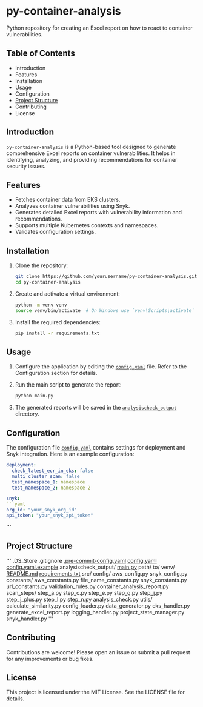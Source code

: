 # py-container-analysis

Python repository for creating an Excel report on how to react to container vulnerabilities.

## Table of Contents

- Introduction
- Features
- Installation
- Usage
- Configuration
- [Project Structure](#project-structure)
- Contributing
- License

## Introduction

`py-container-analysis` is a Python-based tool designed to generate comprehensive Excel reports on container vulnerabilities. It helps in identifying, analyzing, and providing recommendations for container security issues.

## Features

- Fetches container data from EKS clusters.
- Analyzes container vulnerabilities using Snyk.
- Generates detailed Excel reports with vulnerability information and recommendations.
- Supports multiple Kubernetes contexts and namespaces.
- Validates configuration settings.

## Installation

1. Clone the repository:
    ```sh
    git clone https://github.com/yourusername/py-container-analysis.git
    cd py-container-analysis
    ```

2. Create and activate a virtual environment:
    ```sh
    python -m venv venv
    source venv/bin/activate  # On Windows use `venv\Scripts\activate`
    ```

3. Install the required dependencies:
    ```sh
    pip install -r requirements.txt
    ```

## Usage

1. Configure the application by editing the [`config.yaml`](config.yaml ) file. Refer to the Configuration section for details.

2. Run the main script to generate the report:
    ```sh
    python main.py
    ```

3. The generated reports will be saved in the [`analysischeck_output`](analysischeck_output ) directory.

## Configuration

The configuration file [`config.yaml`](config.yaml ) contains settings for deployment and Snyk integration. Here is an example configuration:

```yaml
deployment:
  check_latest_ecr_in_eks: false
  multi_cluster_scan: false
  test_namespace_1: namespace
  test_namespace_2: namespace-2

snyk:
```yaml
org_id: "your_snyk_org_id"
api_token: "your_snyk_api_token"
```
'''

## Project Structure
'''
.DS_Store
.gitignore
[.pre-commit-config.yaml](http://_vscodecontentref_/1)
[config.yaml](http://_vscodecontentref_/2)
[config.yaml.example](http://_vscodecontentref_/3)
analysischeck_output/
[main.py](http://_vscodecontentref_/4)
path/
    to/
        venv/
[README.md](http://_vscodecontentref_/5)
[requirements.txt](http://_vscodecontentref_/6)
src/
    config/
        aws_config.py
        snyk_config.py
    constants/
        aws_constants.py
        file_name_constants.py
        snyk_constants.py
        url_constants.py
        validation_rules.py
    container_analysis_report.py
    scan_steps/
        step_a.py
        step_c.py
        step_e.py
        step_g.py
        step_j.py
        step_j_plus.py
        step_l.py
        step_n.py
        analysis_check.py
    utils/
        calculate_similarity.py
        config_loader.py
        data_generator.py
        eks_handler.py
        generate_excel_report.py
        logging_handler.py
        project_state_manager.py
        snyk_handler.py
        '''


## Contributing
Contributions are welcome! Please open an issue or submit a pull request for any improvements or bug fixes.

## License
This project is licensed under the MIT License. See the LICENSE file for details.
